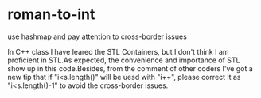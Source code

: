# roman-to-int
use hashmap and pay attention to cross-border issues

In C++ class I have leared the STL Containers, but I don't think I am proficient in STL.As expected, the convenience and importance of STL show up in this code.Besides, from the comment of other coders I've got a new tip that if "i<s.length()" will be uesd with "i++", please correct it as "i<s.length()-1" to avoid the cross-border issues.
